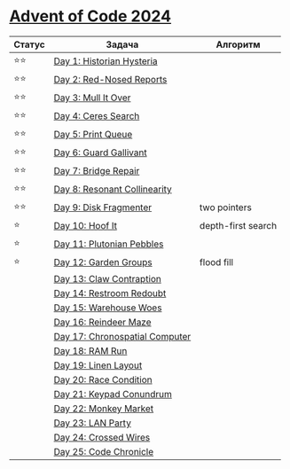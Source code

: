 # [Advent of Code 2024](https://adventofcode.com/2024)

| Статус | Задача                                                                 | Алгоритм           |
|--------|------------------------------------------------------------------------|--------------------|
| ⭐⭐     | [Day 1: Historian Hysteria](https://adventofcode.com/2024/day/1)       |                    |
| ⭐⭐     | [Day 2: Red-Nosed Reports](https://adventofcode.com/2024/day/2)        |                    |
| ⭐⭐     | [Day 3: Mull It Over](https://adventofcode.com/2024/day/3)             |                    |
| ⭐⭐     | [Day 4: Ceres Search](https://adventofcode.com/2024/day/4)             |                    |
| ⭐⭐     | [Day 5: Print Queue](https://adventofcode.com/2024/day/5)              |                    |
| ⭐⭐     | [Day 6: Guard Gallivant](https://adventofcode.com/2024/day/6)          |                    |
| ⭐⭐     | [Day 7: Bridge Repair](https://adventofcode.com/2024/day/7)            |                    |
| ⭐⭐     | [Day 8: Resonant Collinearity](https://adventofcode.com/2024/day/8)    |                    |
| ⭐⭐     | [Day 9: Disk Fragmenter](https://adventofcode.com/2024/day/9)          | two pointers       |
| ⭐      | [Day 10: Hoof It](https://adventofcode.com/2024/day/10)                | depth-first search |
| ⭐      | [Day 11: Plutonian Pebbles](https://adventofcode.com/2024/day/11)      |                    |
| ⭐      | [Day 12: Garden Groups](https://adventofcode.com/2024/day/12)          | flood fill         |
|        | [Day 13: Claw Contraption](https://adventofcode.com/2024/day/13)       |                    |
|        | [Day 14: Restroom Redoubt](https://adventofcode.com/2024/day/14)       |                    |
|        | [Day 15: Warehouse Woes](https://adventofcode.com/2024/day/15)         |                    |
|        | [Day 16: Reindeer Maze](https://adventofcode.com/2024/day/16)          |                    |
|        | [Day 17: Chronospatial Computer](https://adventofcode.com/2024/day/17) |                    |
|        | [Day 18: RAM Run](https://adventofcode.com/2024/day/18)                |                    |
|        | [Day 19: Linen Layout](https://adventofcode.com/2024/day/19)           |                    |
|        | [Day 20: Race Condition](https://adventofcode.com/2024/day/20)         |                    |
|        | [Day 21: Keypad Conundrum](https://adventofcode.com/2024/day/21)       |                    |
|        | [Day 22: Monkey Market](https://adventofcode.com/2024/day/22)          |                    |
|        | [Day 23: LAN Party](https://adventofcode.com/2024/day/23)              |                    |
|        | [Day 24: Crossed Wires](https://adventofcode.com/2024/day/24)          |                    |
|        | [Day 25: Code Chronicle](https://adventofcode.com/2024/day/25)         |                    |
